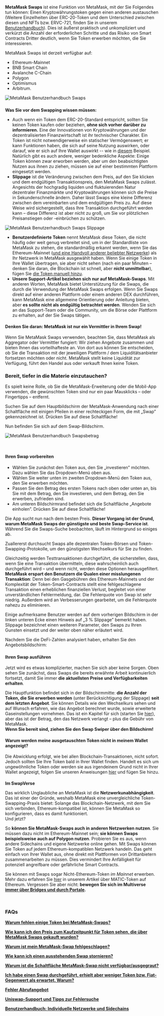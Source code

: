 **MetaMask Swaps** ist eine Funktion von MetaMask, mit der Sie Folgendes tun können: Einen Kryptowährungstoken gegen einen anderen austauschen (Weitere Einzelheiten über ERC-20-Token und dem Unterschied zwischen diesen und NFTs bzw. ERVC-721, finden Sie in unserem [Benutzerhandbuch](https://support.metamask.io/hc/en-us/articles/4405497827355-User-guide-Tokens)). Dies ist äußerst praktisch und unkompliziert und verkürzt die Anzahl der erforderlichen Schritte und das Risiko von Smart Contracts Dritter deutlich, wenn Sie Token erwerben möchten, die Sie interessieren.


MetaMask Swaps ist derzeit verfügbar auf:


* Ethereum-Mainnet
* BNB Smart Chain
* Avalanche C-Chain
* Polygon
* Optimismus
* Arbitrum.


![MetaMask Benutzerhandbuch Swaps](https://support.metamask.io/hc/article_attachments/10023187570331)


### 
**Was Sie vor dem Swapping wissen müssen:**


* Auch wenn ein Token dem ERC-20-Standard entspricht, sollten Sie keinen Token kaufen oder beziehen, **ohne sich vorher darüber zu informieren.** Eine der Innovationen von Kryptowährungen und der dezentralisierten Finanzwirtschaft ist ihr technischer Charakter. Ein Token ist nicht notwendigerweise ein statischer Vermögenswert; er kann Funktionen haben, die sich auf seine Nutzung auswirken, oder darauf, wie er sich auf Ihre Wallet auswirkt -- wie in [diesem](https://www.reddit.com/r/CryptoCurrency/comments/owkokz/scam_alert_vera_tokens/) Beispiel. Natürlich gibt es auch andere, weniger bedenkliche Aspekte: Einige Token können zwar erworben werden, aber um den beabsichtigten Nutzen aus ihnen zu ziehen, müssen sie auf einer bestimmten Plattform eingesetzt werden.
* **Slippage** ist die Veränderung zwischen dem Preis, auf den Sie klicken und dem endgültigen Transaktionspreis, den MetaMask Swaps zulässt. Angesichts der hochgradig liquiden und fluktuierenden Natur dezentraler Finanzmärkte und Kryptowährungen können sich die Preise in Sekundenschnelle ändern. Daher lässt Swaps eine kleine Differenz zwischen dem vereinbarten und dem endgültigen Preis zu. Auf diese Weise wird sichergestellt, dass Ihre Transaktion durchgeführt werden kann – diese Differenz ist aber nicht zu groß, um Sie vor plötzlichen Preisanstiegen oder -einbrüchen zu schützen.


![MetaMask Benutzerhandbuch Swaps Slippage](https://support.metamask.io/hc/article_attachments/10023248340123)


* **Benutzerdefinierte Token** nennt MetaMask diese Token, die nicht häufig oder weit genug verbreitet sind, um in der Standardliste von MetaMask zu stehen, die standardmäßig erkannt werden, wenn Sie das Ethereum-Mainnet ([und eine Handvoll anderer beliebter Netzwerke](https://support.metamask.io/hc/en-us/articles/360015489031)) als Ihr Netzwerk in MetaMask ausgewählt haben. Wenn Sie einige Token in Ihre Wallet übertragen, sie aber nicht sehen (nach ein paar Minuten – denken Sie daran, die Blockchain ist schnell, aber **nicht unmittelbar**), fügen Sie [die Token manuell hinzu](https://support.metamask.io/hc/en-us/articles/360015489031).
* **Unsere Support-Artikel beziehen sich nur auf MetaMask-Swaps**. Mit anderen Worten, MetaMask bietet Unterstützung für die Swaps, die durch die Verwendung der MetaMask Swaps erfolgen. Wenn Sie Swaps direkt auf einer anderen Plattform oder einem anderen DEX durchführen, kann MetaMask eine allgemeine Orientierung oder Anleitung bieten, aber **es sollte nicht als endgültig betrachtet werden**. Wenden Sie sich an das Support-Team oder die Community, um die Börse oder Plattform zu erhalten, auf der Sie Swaps tätigen.



#### Denken Sie daran: MetaMask ist nur ein Vermittler in Ihrem Swap!


Wenn Sie MetaMask Swaps verwenden, beachten Sie, dass MetaMask als Aggregator oder Vermittler fungiert: Wir ziehen Angebote zusammen und bieten Ihnen das vorteilhafteste an. Von dort aus können Sie entscheiden, ob Sie die Transaktion mit der jeweiligen Plattform / dem Liquiditätsanbieter fortsetzen möchten oder nicht. MetaMask stellt keine Liquidität zur Verfügung, führt den Handel aus oder verkauft Ihnen keine Token.



### Bereit, tiefer in die Materie einzutauchen?


Es spielt keine Rolle, ob Sie die MetaMask-Erweiterung oder die Mobil-App verwenden, die gewünschten Token sind nur ein paar Mausklicks – oder Fingertipps – entfernt.


Suchen Sie auf dem Hauptbildschirm der MetaMask-Anwendung nach einer Schaltfläche mit einigen Pfeilen in einer rechteckigen Form, die mit „Swap” gekennzeichnet ist. Drücken Sie auf diese Schaltfläche!


Nun befinden Sie sich auf dem Swap-Bildschirm.


![MetaMask Benutzerhandbuch Swapsbetrag](https://support.metamask.io/hc/article_attachments/10023293831451)


 


#### **Ihren Swap vorbereiten**


* Wählen Sie zunächst den Token aus, den Sie „investieren” möchten. Dazu wählen Sie das Dropdown-Menü oben aus.
* Wählen Sie weiter unten im zweiten Dropdown-Menü den Token aus, den Sie erwerben möchten.
* Passen Sie den Betrag des ersten Tokens nach oben oder unten an, bis Sie mit dem Betrag, den Sie investieren, und dem Betrag, den Sie erwerben, zufrieden sind.
* Am unteren Bildschirmrand befindet sich die Schaltfläche „Angebote einholen”. Drücken Sie auf diese Schaltfläche!


Die App sucht nun nach dem besten Preis. **Dieser Vorgang ist der Grund, warum MetaMask Swaps der günstigste und beste Swap-Service ist**. Während Sie die Swaps-Suche beobachten, läuft im Hintergrund so einiges ab.


Zuallererst durchsucht Swaps alle dezentralen Token-Börsen und Token-Swapping-Protokolle, um den günstigsten Wechselkurs für Sie zu finden.


Gleichzeitig werden Testtransaktionen durchgeführt, die sicherstellen, dass, wenn Sie eine Transaktion übermitteln, diese wahrscheinlich auch durchgeführt wird – und wenn nicht, werden diese Optionen herausgefiltert. **MetaMask erspart den Benutzern die Qualen einer misslungenen Transaktion**: Denn bei den Gasgebühren des Ethereum-Mainnets und der Komplexität der Token-Smart-Contracts stellt eine fehlgeschlagene Transaktion einen erheblichen finanziellen Verlust, begleitet von einer unverständlichen Fehlermeldung, dar. Die Fehlerquote von Swap ist sehr niedrig. Außerdem wird an Verbesserungen gearbeitet, um die Fehlerquote nahezu zu eliminieren.


Einige aufmerksame Benutzer werden auf dem vorherigen Bildschirm in der linken unteren Ecke einen Hinweis auf „3 % Slippage” bemerkt haben. Slippage bezeichnet einen weiteren Parameter, den Swaps zu Ihren Gunsten einsetzt und der weiter oben näher erläutert wird.


Nachdem Sie die DeFi-Zahlen analysiert haben, erhalten Sie den Angebotsbildschirm:


### 


#### **Ihren Swap ausführen**


Jetzt wird es etwas komplizierter, machen Sie sich aber keine Sorgen. Oben sehen Sie zunächst, dass Swaps die bereits erwähnte Arbeit kontinuierlich fortsetzt, damit Sie immer **die aktuellsten Preise und Verfügbarkeiten erhalten**.


Die Hauptfunktion befindet sich in der Bildschirmmitte: **die Anzahl der Token, die Sie erwerben werden** (unter Berücksichtigung der Slippage) **seit dem letzten Angebot**. Sie können Details wie den Wechselkurs sehen und auf Wunsch erfahren, wie das Angebot berechnet wurde, sowie erweiterte Gaseinstellungen vornehmen. Das ist ein Kapitel für sich (starten Sie [hier](https://support.metamask.io/hc/en-us/articles/4404600179227)), aber das ist der Betrag, den das Netzwerk verlangt – plus die Gebühr von MetaMask.  
 **Wenn Sie bereit sind, ziehen Sie den Swap Swiper über den Bildschirm!**



#### Warum werden meine ausgetauschten Token nicht in meinem Wallet angezeigt?


Die Abwicklung erfolgt, wie bei allen Blockchain-Transaktionen, nicht sofort. Jedoch sollten Sie Ihre Token bald in Ihrer Wallet finden. Handelt es sich um ungewöhnliche Token oder werden sie aus irgendeinem Grund nicht in Ihrer Wallet angezeigt, folgen Sie unseren Anweisungen [hier](https://support.metamask.io/hc/en-us/articles/360015489031) und fügen Sie hinzu.



#### 
**Im SwapVerse**


Das wirklich Unglaubliche an MetaMask ist die **Netzwerkunabhängigkeit**. Das ist einer der Gründe, weshalb MetaMask eine unvergleichliche Token-Swapping-Praxis bietet: Solange das Blockchain-Netzwerk, mit dem Sie sich verbinden, Ethereum-kompatibel ist, können Sie MetaMask so konfigurieren, dass es damit funktioniert.  
 Und jetzt?


So **können Sie MetaMask-Swaps auch in anderen Netzwerken nutzen**. Sie müssen dazu nicht im Ethereum-Mainnet sein; **sie können Swaps beispielsweise auch auf Polygon nutzen**. Probieren Sie es aus, wenn andere Sidechains und eigene Netzwerke online gehen. Mit Swaps können Sie Token auf jedem Ethereum-kompatiblen Netzwerk handeln. Das geht einfach von Ihrer Wallet aus, ohne direkt mit Plattformen von Drittanbietern zusammenarbeiten zu müssen. Dies vermindert Ihre Anfälligkeit für potenziell angreifbare oder gefährliche Smart Contracts.


Sie können mit Swaps sogar Nicht-Ethereum-Token *im Mainnet* erwerben. Mehr dazu erfahren Sie [hier](https://support.metamask.io/hc/en-us/articles/4404417979035) in unserem Artikel über MATIC-Token auf Ethereum. Vergessen Sie aber nicht: **bewegen Sie sich im Multiverse [immer über Bridges und durch Portale](https://support.metamask.io/hc/en-us/articles/4404424659995).**


 


### **FAQs**


[**Warum fehlen einige Token bei MetaMask-Swaps?**](https://support.metamask.io/hc/en-us/articles/360059004712)


[**Wie kann ich den Preis zum Kaufzeitpunkt für Token sehen, die über MetaMask Swaps gekauft wurden?**](https://support.metamask.io/hc/en-us/articles/360058615371)


[**Warum ist mein MetaMask-Swap fehlgeschlagen?**](https://support.metamask.io/hc/en-us/articles/360058994872)


[**Wie kann ich einen ausstehenden Swap stornieren?**](https://support.metamask.io/hc/en-us/articles/360060419011)


[**Warum ist die Schaltfläche MetaMask-Swap nicht verfügbar/ausgegraut?**](https://support.metamask.io/hc/en-us/articles/360059410511)


**[Ich habe einen Swap durchgeführt, erhielt aber weniger Token bzw. Fiat-Gegenwert als erwartet. Warum?](https://support.metamask.io/hc/en-us/articles/360059421651)**


[**Fehler Abrufangebot**](https://support.metamask.io/hc/en-us/articles/360060329612)


[**Uniswap-Support und Tipps zur Fehlersuche**](https://support.metamask.io/hc/en-us/articles/360053394291)


**[Benutzerhandbuch: Individuelle Netzwerke und Sidechains](https://support.metamask.io/hc/en-us/articles/4404424659995)**

